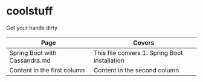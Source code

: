 # coolstuff
Get your hands dirty


Page | Covers
------------------------------ | -------------
Spring Boot with Cassandra.md | This file convers 1. Spring Boot installation
Content in the first column | Content in the second column

